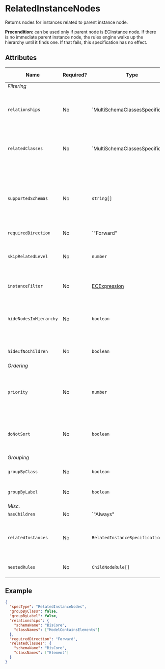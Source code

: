 # RelatedInstanceNodes

Returns nodes for instances related to parent instance node.

**Precondition:** can be used only if parent node is ECInstance node.
If there is no immediate parent instance node, the rules engine walks
up the hierarchy until it finds one. If that fails, this specification
has no effect.

## Attributes

Name | Required? | Type | Default | Meaning | Performance Notes
-|-|-|-|-|-
*Filtering* |
`relationships` | No | `MultiSchemaClassesSpecification | MultiSchemaClassesSpecification[]` | `[]` | Relationships that should be followed when looking for related instances.
`relatedClasses` | No | `MultiSchemaClassesSpecification | MultiSchemaClassesSpecification[]` | `[]` | Related classes whose instances should be used.
`supportedSchemas` | No | `string[]` | `supportedSchemas` attribute of the ruleset | Schemas used to look up relationships and classes when `relationships` or `relatedClasses` attributes are not specified.
`requiredDirection` | No | `"Forward" | "Backward" | "Both"` | `"Both"` | Relationship directions that's following when walking from the parent instance.
`skipRelatedLevel` | No | `number` | `0` | [Skips defined level of related items](../Terminology.md#skip-related-level) and shows next level related items.
`instanceFilter` | No | [ECExpression](../ECExpressions.md#instance-filter) | `""` | Condition for filtering instances
`hideNodesInHierarchy` | No | `boolean` | `false` | Hide nodes provided by this specification and directly show their children. | Expensive
`hideIfNoChildren` | No | `boolean` | `false` | Hide nodes if they don't have children. | Expensive
*Ordering* |
`priority` | No | `number` | `1000` | Changes the order of specifications used to create nodes for specific branch.
`doNotSort` | No | `boolean` | `false` | Suppress default sorting of nodes returned by this specification. | Improves
*Grouping* |
`groupByClass` | No | `boolean` | `true` | Group instances by ECClass
`groupByLabel` | No | `boolean` | `true` | Group instances by label | Expensive
*Misc.* |
`hasChildren` | No | `"Always" | "Never" | "Unknown"` | `"Unknown"` | Tells the rules engine that nodes produced using this specification always or never have children. | Improves
`relatedInstances` | No | `RelatedInstanceSpecification[]` | `[]` | Specifications of [related instances](../../RelatedInstanceSpecification.md) that can be used in nodes' creation.
`nestedRules` | No | `ChildNodeRule[]` | `[]` | Specifications of [nested child node rules](../Terminology.md#nested-rules).

## Example

```JSON
{
  "specType": "RelatedInstanceNodes",
  "groupByClass": false,
  "groupByLabel": false,
  "relationships": {
    "schemaName": "BisCore",
    "classNames": ["ModelContainsElements"]
  },
  "requiredDirection": "Forward",
  "relatedClasses": {
    "schemaName": "BisCore",
    "classNames": ["Element"]
  }
}
```
